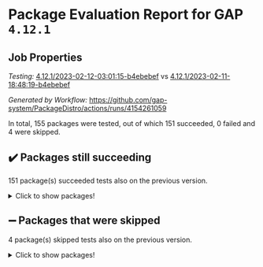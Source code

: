 # Package Evaluation Report for GAP `4.12.1`

## Job Properties

*Testing:* [4.12.1/2023-02-12-03:01:15-b4ebebef](https://github.com/gap-system/PackageDistro/blob/data/reports/4.12.1/2023-02-12-03:01:15-b4ebebef) vs [4.12.1/2023-02-11-18:48:19-b4ebebef](https://github.com/gap-system/PackageDistro/blob/data/reports/4.12.1/2023-02-11-18:48:19-b4ebebef)

*Generated by Workflow:* https://github.com/gap-system/PackageDistro/actions/runs/4154261059

In total, 155 packages were tested, out of which 151 succeeded, 0 failed and 4 were skipped.

## :heavy_check_mark: Packages still succeeding

151 package(s) succeeded tests also on the previous version.
<details><summary>Click to show packages!</summary>

- 4ti2interface 2023.01-01 [(success)](https://github.com/gap-system/PackageDistro/actions/runs/4154261059/jobs/7186612576)
- ace 5.6.2 [(success)](https://github.com/gap-system/PackageDistro/actions/runs/4154261059/jobs/7186612625)
- aclib 1.3.2 [(success)](https://github.com/gap-system/PackageDistro/actions/runs/4154261059/jobs/7186612661)
- agt 0.3.1 [(success)](https://github.com/gap-system/PackageDistro/actions/runs/4154261059/jobs/7186612695)
- alnuth 3.2.1 [(success)](https://github.com/gap-system/PackageDistro/actions/runs/4154261059/jobs/7186612752)
- anupq 3.3.0 [(success)](https://github.com/gap-system/PackageDistro/actions/runs/4154261059/jobs/7186612778)
- atlasrep 2.1.6 [(success)](https://github.com/gap-system/PackageDistro/actions/runs/4154261059/jobs/7186612829)
- autodoc 2022.10.20 [(success)](https://github.com/gap-system/PackageDistro/actions/runs/4154261059/jobs/7186612875)
- automata 1.15 [(success)](https://github.com/gap-system/PackageDistro/actions/runs/4154261059/jobs/7186612911)
- automgrp 1.3.2 [(success)](https://github.com/gap-system/PackageDistro/actions/runs/4154261059/jobs/7186612943)
- autpgrp 1.11 [(success)](https://github.com/gap-system/PackageDistro/actions/runs/4154261059/jobs/7186612971)
- cap 2023.02-06 [(success)](https://github.com/gap-system/PackageDistro/actions/runs/4154261059/jobs/7186613001)
- caratinterface 2.3.4 [(success)](https://github.com/gap-system/PackageDistro/actions/runs/4154261059/jobs/7186613022)
- cddinterface 2022.11.01 [(success)](https://github.com/gap-system/PackageDistro/actions/runs/4154261059/jobs/7186613052)
- circle 1.6.5 [(success)](https://github.com/gap-system/PackageDistro/actions/runs/4154261059/jobs/7186613097)
- classicpres 1.22 [(success)](https://github.com/gap-system/PackageDistro/actions/runs/4154261059/jobs/7186613128)
- cohomolo 1.6.11 [(success)](https://github.com/gap-system/PackageDistro/actions/runs/4154261059/jobs/7186613159)
- congruence 1.2.4 [(success)](https://github.com/gap-system/PackageDistro/actions/runs/4154261059/jobs/7186613198)
- corelg 1.56 [(success)](https://github.com/gap-system/PackageDistro/actions/runs/4154261059/jobs/7186613229)
- crime 1.6 [(success)](https://github.com/gap-system/PackageDistro/actions/runs/4154261059/jobs/7186613282)
- crisp 1.4.6 [(success)](https://github.com/gap-system/PackageDistro/actions/runs/4154261059/jobs/7186613315)
- crypting 0.10.4 [(success)](https://github.com/gap-system/PackageDistro/actions/runs/4154261059/jobs/7186613345)
- cryst 4.1.25 [(success)](https://github.com/gap-system/PackageDistro/actions/runs/4154261059/jobs/7186613372)
- crystcat 1.1.10 [(success)](https://github.com/gap-system/PackageDistro/actions/runs/4154261059/jobs/7186613396)
- ctbllib 1.3.4 [(success)](https://github.com/gap-system/PackageDistro/actions/runs/4154261059/jobs/7186613429)
- cubefree 1.19 [(success)](https://github.com/gap-system/PackageDistro/actions/runs/4154261059/jobs/7186613476)
- curlinterface 2.3.1 [(success)](https://github.com/gap-system/PackageDistro/actions/runs/4154261059/jobs/7186613513)
- cvec 2.7.6 [(success)](https://github.com/gap-system/PackageDistro/actions/runs/4154261059/jobs/7186613547)
- datastructures 0.3.0 [(success)](https://github.com/gap-system/PackageDistro/actions/runs/4154261059/jobs/7186613579)
- deepthought 1.0.6 [(success)](https://github.com/gap-system/PackageDistro/actions/runs/4154261059/jobs/7186613607)
- design 1.7 [(success)](https://github.com/gap-system/PackageDistro/actions/runs/4154261059/jobs/7186613632)
- difsets 2.3.1 [(success)](https://github.com/gap-system/PackageDistro/actions/runs/4154261059/jobs/7186613676)
- digraphs 1.6.1 [(success)](https://github.com/gap-system/PackageDistro/actions/runs/4154261059/jobs/7186613714)
- edim 1.3.6 [(success)](https://github.com/gap-system/PackageDistro/actions/runs/4154261059/jobs/7186613744)
- example 4.3.3 [(success)](https://github.com/gap-system/PackageDistro/actions/runs/4154261059/jobs/7186613762)
- examplesforhomalg 2022.11-01 [(success)](https://github.com/gap-system/PackageDistro/actions/runs/4154261059/jobs/7186613786)
- factint 1.6.3 [(success)](https://github.com/gap-system/PackageDistro/actions/runs/4154261059/jobs/7186613813)
- ferret 1.0.9 [(success)](https://github.com/gap-system/PackageDistro/actions/runs/4154261059/jobs/7186613841)
- fga 1.4.0 [(success)](https://github.com/gap-system/PackageDistro/actions/runs/4154261059/jobs/7186613857)
- fining 1.5.5 [(success)](https://github.com/gap-system/PackageDistro/actions/runs/4154261059/jobs/7186613882)
- float 1.0.3 [(success)](https://github.com/gap-system/PackageDistro/actions/runs/4154261059/jobs/7186613896)
- format 1.4.3 [(success)](https://github.com/gap-system/PackageDistro/actions/runs/4154261059/jobs/7186613932)
- forms 1.2.9 [(success)](https://github.com/gap-system/PackageDistro/actions/runs/4154261059/jobs/7186613957)
- fplsa 1.2.6 [(success)](https://github.com/gap-system/PackageDistro/actions/runs/4154261059/jobs/7186613997)
- fr 2.4.12 [(success)](https://github.com/gap-system/PackageDistro/actions/runs/4154261059/jobs/7186614048)
- francy 1.2.5 [(success)](https://github.com/gap-system/PackageDistro/actions/runs/4154261059/jobs/7186614086)
- fwtree 1.3 [(success)](https://github.com/gap-system/PackageDistro/actions/runs/4154261059/jobs/7186614153)
- gapdoc 1.6.6 [(success)](https://github.com/gap-system/PackageDistro/actions/runs/4154261059/jobs/7186614201)
- gauss 2023.01-01 [(success)](https://github.com/gap-system/PackageDistro/actions/runs/4154261059/jobs/7186614254)
- gaussforhomalg 2022.08-03 [(success)](https://github.com/gap-system/PackageDistro/actions/runs/4154261059/jobs/7186614290)
- gbnp 1.0.5 [(success)](https://github.com/gap-system/PackageDistro/actions/runs/4154261059/jobs/7186614337)
- generalizedmorphismsforcap 2023.01-01 [(success)](https://github.com/gap-system/PackageDistro/actions/runs/4154261059/jobs/7186614378)
- genss 1.6.8 [(success)](https://github.com/gap-system/PackageDistro/actions/runs/4154261059/jobs/7186614414)
- gradedmodules 2022.09-02 [(success)](https://github.com/gap-system/PackageDistro/actions/runs/4154261059/jobs/7186614461)
- gradedringforhomalg 2022.11-01 [(success)](https://github.com/gap-system/PackageDistro/actions/runs/4154261059/jobs/7186614507)
- grape 4.9.0 [(success)](https://github.com/gap-system/PackageDistro/actions/runs/4154261059/jobs/7186614558)
- groupoids 1.73 [(success)](https://github.com/gap-system/PackageDistro/actions/runs/4154261059/jobs/7186614608)
- grpconst 2.6.4 [(success)](https://github.com/gap-system/PackageDistro/actions/runs/4154261059/jobs/7186614655)
- guarana 0.96.3 [(success)](https://github.com/gap-system/PackageDistro/actions/runs/4154261059/jobs/7186614702)
- guava 3.18 [(success)](https://github.com/gap-system/PackageDistro/actions/runs/4154261059/jobs/7186614771)
- hap 1.52 [(success)](https://github.com/gap-system/PackageDistro/actions/runs/4154261059/jobs/7186614842)
- hapcryst 0.1.15 [(success)](https://github.com/gap-system/PackageDistro/actions/runs/4154261059/jobs/7186614922)
- hecke 1.5.3 [(success)](https://github.com/gap-system/PackageDistro/actions/runs/4154261059/jobs/7186614996)
- help 3.5 [(success)](https://github.com/gap-system/PackageDistro/actions/runs/4154261059/jobs/7186615053)
- homalg 2022.12-02 [(success)](https://github.com/gap-system/PackageDistro/actions/runs/4154261059/jobs/7186615127)
- homalgtocas 2022.11-02 [(success)](https://github.com/gap-system/PackageDistro/actions/runs/4154261059/jobs/7186615194)
- idrel 2.45 [(success)](https://github.com/gap-system/PackageDistro/actions/runs/4154261059/jobs/7186615252)
- images 1.3.1 [(success)](https://github.com/gap-system/PackageDistro/actions/runs/4154261059/jobs/7186615322)
- intpic 0.3.0 [(success)](https://github.com/gap-system/PackageDistro/actions/runs/4154261059/jobs/7186615379)
- io 4.8.1 [(success)](https://github.com/gap-system/PackageDistro/actions/runs/4154261059/jobs/7186615423)
- io_forhomalg 2022.11-01 [(success)](https://github.com/gap-system/PackageDistro/actions/runs/4154261059/jobs/7186615491)
- irredsol 1.4.4 [(success)](https://github.com/gap-system/PackageDistro/actions/runs/4154261059/jobs/7186615567)
- json 2.1.1 [(success)](https://github.com/gap-system/PackageDistro/actions/runs/4154261059/jobs/7186615627)
- jupyterkernel 1.4.1 [(success)](https://github.com/gap-system/PackageDistro/actions/runs/4154261059/jobs/7186615707)
- jupyterviz 1.5.6 [(success)](https://github.com/gap-system/PackageDistro/actions/runs/4154261059/jobs/7186615762)
- kan 1.35 [(success)](https://github.com/gap-system/PackageDistro/actions/runs/4154261059/jobs/7186615848)
- kbmag 1.5.11 [(success)](https://github.com/gap-system/PackageDistro/actions/runs/4154261059/jobs/7186615921)
- laguna 3.9.5 [(success)](https://github.com/gap-system/PackageDistro/actions/runs/4154261059/jobs/7186615989)
- liealgdb 2.2.1 [(success)](https://github.com/gap-system/PackageDistro/actions/runs/4154261059/jobs/7186616043)
- liepring 2.8 [(success)](https://github.com/gap-system/PackageDistro/actions/runs/4154261059/jobs/7186616112)
- liering 2.4.2 [(success)](https://github.com/gap-system/PackageDistro/actions/runs/4154261059/jobs/7186616178)
- linearalgebraforcap 2023.02-02 [(success)](https://github.com/gap-system/PackageDistro/actions/runs/4154261059/jobs/7186616249)
- localizeringforhomalg 2022.11-01 [(success)](https://github.com/gap-system/PackageDistro/actions/runs/4154261059/jobs/7186616311)
- loops 3.4.3 [(success)](https://github.com/gap-system/PackageDistro/actions/runs/4154261059/jobs/7186616367)
- lpres 1.0.3 [(success)](https://github.com/gap-system/PackageDistro/actions/runs/4154261059/jobs/7186616438)
- majoranaalgebras 1.5.1 [(success)](https://github.com/gap-system/PackageDistro/actions/runs/4154261059/jobs/7186616517)
- mapclass 1.4.6 [(success)](https://github.com/gap-system/PackageDistro/actions/runs/4154261059/jobs/7186616586)
- matgrp 0.70 [(success)](https://github.com/gap-system/PackageDistro/actions/runs/4154261059/jobs/7186616648)
- matricesforhomalg 2023.01-01 [(success)](https://github.com/gap-system/PackageDistro/actions/runs/4154261059/jobs/7186616728)
- modisom 2.5.3 [(success)](https://github.com/gap-system/PackageDistro/actions/runs/4154261059/jobs/7186616803)
- modulepresentationsforcap 2022.12-01 [(success)](https://github.com/gap-system/PackageDistro/actions/runs/4154261059/jobs/7186616880)
- modules 2022.11-01 [(success)](https://github.com/gap-system/PackageDistro/actions/runs/4154261059/jobs/7186616948)
- monoidalcategories 2023.02-03 [(success)](https://github.com/gap-system/PackageDistro/actions/runs/4154261059/jobs/7186617021)
- nconvex 2022.09-01 [(success)](https://github.com/gap-system/PackageDistro/actions/runs/4154261059/jobs/7186617085)
- nilmat 1.4.2 [(success)](https://github.com/gap-system/PackageDistro/actions/runs/4154261059/jobs/7186617142)
- nock 1.5 [(success)](https://github.com/gap-system/PackageDistro/actions/runs/4154261059/jobs/7186617195)
- normalizinterface 1.3.5 [(success)](https://github.com/gap-system/PackageDistro/actions/runs/4154261059/jobs/7186617246)
- nq 2.5.9 [(success)](https://github.com/gap-system/PackageDistro/actions/runs/4154261059/jobs/7186617303)
- numericalsgps 1.3.1 [(success)](https://github.com/gap-system/PackageDistro/actions/runs/4154261059/jobs/7186617356)
- openmath 11.5.2 [(success)](https://github.com/gap-system/PackageDistro/actions/runs/4154261059/jobs/7186617413)
- orb 4.9.0 [(success)](https://github.com/gap-system/PackageDistro/actions/runs/4154261059/jobs/7186617470)
- packagemanager 1.4.0 [(success)](https://github.com/gap-system/PackageDistro/actions/runs/4154261059/jobs/7186617529)
- patternclass 2.4.3 [(success)](https://github.com/gap-system/PackageDistro/actions/runs/4154261059/jobs/7186617585)
- permut 2.0.4 [(success)](https://github.com/gap-system/PackageDistro/actions/runs/4154261059/jobs/7186617639)
- polenta 1.3.10 [(success)](https://github.com/gap-system/PackageDistro/actions/runs/4154261059/jobs/7186617687)
- polymaking 0.8.6 [(success)](https://github.com/gap-system/PackageDistro/actions/runs/4154261059/jobs/7186617742)
- primgrp 3.4.3 [(success)](https://github.com/gap-system/PackageDistro/actions/runs/4154261059/jobs/7186617787)
- profiling 2.5.2 [(success)](https://github.com/gap-system/PackageDistro/actions/runs/4154261059/jobs/7186617856)
- qpa 1.34 [(success)](https://github.com/gap-system/PackageDistro/actions/runs/4154261059/jobs/7186617910)
- quagroup 1.8.3 [(success)](https://github.com/gap-system/PackageDistro/actions/runs/4154261059/jobs/7186617962)
- radiroot 2.9 [(success)](https://github.com/gap-system/PackageDistro/actions/runs/4154261059/jobs/7186618021)
- rcwa 4.7.1 [(success)](https://github.com/gap-system/PackageDistro/actions/runs/4154261059/jobs/7186618109)
- rds 1.8 [(success)](https://github.com/gap-system/PackageDistro/actions/runs/4154261059/jobs/7186618170)
- recog 1.4.2 [(success)](https://github.com/gap-system/PackageDistro/actions/runs/4154261059/jobs/7186618220)
- repndecomp 1.3.0 [(success)](https://github.com/gap-system/PackageDistro/actions/runs/4154261059/jobs/7186618258)
- repsn 3.1.0 [(success)](https://github.com/gap-system/PackageDistro/actions/runs/4154261059/jobs/7186618301)
- resclasses 4.7.3 [(success)](https://github.com/gap-system/PackageDistro/actions/runs/4154261059/jobs/7186618332)
- ringsforhomalg 2023.02-01 [(success)](https://github.com/gap-system/PackageDistro/actions/runs/4154261059/jobs/7186618373)
- sco 2022.09-01 [(success)](https://github.com/gap-system/PackageDistro/actions/runs/4154261059/jobs/7186618429)
- scscp 2.4.0 [(success)](https://github.com/gap-system/PackageDistro/actions/runs/4154261059/jobs/7186618476)
- semigroups 5.2.0 [(success)](https://github.com/gap-system/PackageDistro/actions/runs/4154261059/jobs/7186618531)
- sglppow 2.3 [(success)](https://github.com/gap-system/PackageDistro/actions/runs/4154261059/jobs/7186618589)
- sgpviz 0.999.5 [(success)](https://github.com/gap-system/PackageDistro/actions/runs/4154261059/jobs/7186618645)
- simpcomp 2.1.14 [(success)](https://github.com/gap-system/PackageDistro/actions/runs/4154261059/jobs/7186618700)
- singular 2023.02.09 [(success)](https://github.com/gap-system/PackageDistro/actions/runs/4154261059/jobs/7186618758)
- sl2reps 1.1 [(success)](https://github.com/gap-system/PackageDistro/actions/runs/4154261059/jobs/7186618811)
- sla 1.5.3 [(success)](https://github.com/gap-system/PackageDistro/actions/runs/4154261059/jobs/7186618860)
- smallgrp 1.5.2 [(success)](https://github.com/gap-system/PackageDistro/actions/runs/4154261059/jobs/7186618910)
- smallsemi 0.6.13 [(success)](https://github.com/gap-system/PackageDistro/actions/runs/4154261059/jobs/7186618949)
- sonata 2.9.6 [(success)](https://github.com/gap-system/PackageDistro/actions/runs/4154261059/jobs/7186618989)
- sophus 1.27 [(success)](https://github.com/gap-system/PackageDistro/actions/runs/4154261059/jobs/7186619042)
- spinsym 1.5.2 [(success)](https://github.com/gap-system/PackageDistro/actions/runs/4154261059/jobs/7186619091)
- standardff 0.9.4 [(success)](https://github.com/gap-system/PackageDistro/actions/runs/4154261059/jobs/7186619131)
- symbcompcc 1.3.2 [(success)](https://github.com/gap-system/PackageDistro/actions/runs/4154261059/jobs/7186619181)
- thelma 1.3 [(success)](https://github.com/gap-system/PackageDistro/actions/runs/4154261059/jobs/7186619230)
- tomlib 1.2.9 [(success)](https://github.com/gap-system/PackageDistro/actions/runs/4154261059/jobs/7186619283)
- toolsforhomalg 2023.01-01 [(success)](https://github.com/gap-system/PackageDistro/actions/runs/4154261059/jobs/7186619363)
- toric 1.9.5 [(success)](https://github.com/gap-system/PackageDistro/actions/runs/4154261059/jobs/7186619407)
- toricvarieties 2022.07.13 [(success)](https://github.com/gap-system/PackageDistro/actions/runs/4154261059/jobs/7186619455)
- transgrp 3.6.3 [(success)](https://github.com/gap-system/PackageDistro/actions/runs/4154261059/jobs/7186619505)
- ugaly 4.0.3 [(success)](https://github.com/gap-system/PackageDistro/actions/runs/4154261059/jobs/7186619562)
- unipot 1.5 [(success)](https://github.com/gap-system/PackageDistro/actions/runs/4154261059/jobs/7186619610)
- unitlib 4.1.0 [(success)](https://github.com/gap-system/PackageDistro/actions/runs/4154261059/jobs/7186619675)
- utils 0.82 [(success)](https://github.com/gap-system/PackageDistro/actions/runs/4154261059/jobs/7186619731)
- uuid 0.7 [(success)](https://github.com/gap-system/PackageDistro/actions/runs/4154261059/jobs/7186619787)
- walrus 0.9991 [(success)](https://github.com/gap-system/PackageDistro/actions/runs/4154261059/jobs/7186619832)
- wedderga 4.10.2 [(success)](https://github.com/gap-system/PackageDistro/actions/runs/4154261059/jobs/7186619874)
- xmod 2.88 [(success)](https://github.com/gap-system/PackageDistro/actions/runs/4154261059/jobs/7186619938)
- xmodalg 1.23 [(success)](https://github.com/gap-system/PackageDistro/actions/runs/4154261059/jobs/7186619998)
- yangbaxter 0.10.2 [(success)](https://github.com/gap-system/PackageDistro/actions/runs/4154261059/jobs/7186620082)
- zeromqinterface 0.14 [(success)](https://github.com/gap-system/PackageDistro/actions/runs/4154261059/jobs/7186620135)
</details>

## :heavy_minus_sign: Packages that were skipped

4 package(s) skipped tests also on the previous version.
<details><summary>Click to show packages!</summary>

- browse 1.8.20 [(skipped)](https://github.com/gap-system/PackageDistro/actions/runs/4154261059/jobs/7186515333)
- itc 1.5.1 [(skipped)](https://github.com/gap-system/PackageDistro/actions/runs/4154261059/jobs/7186515333)
- polycyclic 2.16 [(skipped)](https://github.com/gap-system/PackageDistro/actions/runs/4154261059/jobs/7186515333)
- xgap 4.31 [(skipped)](https://github.com/gap-system/PackageDistro/actions/runs/4154261059/jobs/7186515333)
</details>

